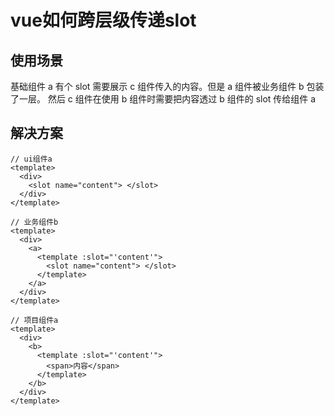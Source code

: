 # vue如何跨层级传递slot

## 使用场景

基础组件 a 有个 slot 需要展示 c 组件传入的内容。但是 a 组件被业务组件 b 包装了一层。
然后 c 组件在使用 b 组件时需要把内容透过 b 组件的 slot 传给组件 a

## 解决方案

```vue
// ui组件a
<template>
  <div>
    <slot name="content"> </slot>
  </div>
</template>
```

```vue
// 业务组件b
<template>
  <div>
    <a>
      <template :slot="'content'">
        <slot name="content"> </slot>
      </template>
    </a>
  </div>
</template>
```

```vue
// 项目组件a
<template>
  <div>
    <b>
      <template :slot="'content'">
        <span>内容</span>
      </template>
    </b>
  </div>
</template>
```
